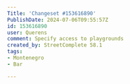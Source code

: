 ```yaml
---
Title: 'Changeset #153616890'
PublishDate: 2024-07-06T09:55:57Z
id: 153616890
user: Querens
comment: Specify access to playgrounds
created_by: StreetComplete 58.1
tags:
- Montenegro
- Bar

---
```

